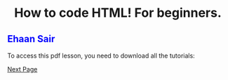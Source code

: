 <html>
  <h1><center>How to code HTML! For beginners.</center></h1>
    <h2><font color="blue">Ehaan Sair</font></h2>
    <p>To access this pdf lesson, you need to download all the tutorials:</p>
    <a href="page2.html" download></a>
    <a href= "page2.html">Next Page</a>
</html>



